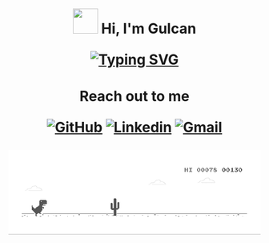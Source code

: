 


<h1 align="center">
<img src="https://raw.githubusercontent.com/nixin72/nixin72/master/wave.gif" width="50px" height="50px"></img> Hi, I'm Gulcan
  

[![Typing SVG](https://readme-typing-svg.herokuapp.com?font=Robot-Bold&size=30&color=330033&center=true&vCenter=true&width=900&height=110&lines=Devops+/+Cloud+Engineer;Love+Automation+and+Python;Studying+CKAD;ah+i'm+also+a+super+mom💜)](https://git.io/typing-svg)



<h1 align="center"> Reach out to me

[![GitHub](https://img.shields.io/badge/-Github-000?style=flat&logo=Github&logoColor=white)](https://github.com/colossus06)
[![Linkedin](https://img.shields.io/badge/-LinkedIn-blue?style=flat&logo=Linkedin&logoColor=white)](https://www.linkedin.com/in/gulcan-topcu/)
[![Gmail](https://img.shields.io/badge/-Gmail-c14438?style=flat&logo=Gmail&logoColor=white)](mailto:topcug@devtechops.dev)


![Dino](https://raw.githubusercontent.com/wangningkai/wangningkai/master/assets/dino.gif)
